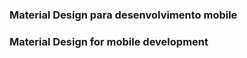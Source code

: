 <h3>Material Design para desenvolvimento mobile</h3>
<h3>Material Design for mobile development</h3>
